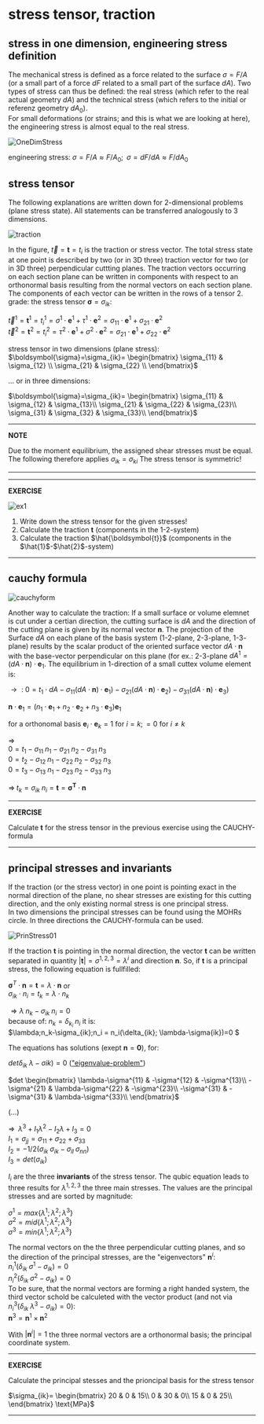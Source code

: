 # stress tensor, traction

## stress in one dimension, engineering stress definition

The mechanical stress is defined as a force related to the surface $\sigma=F/A$ (or a small part of a force $dF$ related to a small part of the surface $dA$). 
Two types of stress can thus be defined: the real stress (which refer to the real actual geometry $dA$) and the technical stress (which refers to the initial or referenz geometry $dA_0$).  
For small deformations (or strains; and this is what we are looking at here), the engineering stress is almost equal to the real stress. 

![OneDimStress](OneDimStress.png)



engineering stress: $\sigma=F/A\approx F/A_0; \;\; \sigma= dF/dA\approx F/dA_0$



## stress tensor

The following explanations are written down for 2-dimensional problems (plane stress state). All statements can be transferred analogously to 3 dimensions.

![traction](traction.png)


In the figure, $\vec{t}=\boldsymbol{t}=t_{i}$ is the traction or stress vector. The total stress state at one point is described by two (or in 3D three) traction vector for two (or in 3D three) perpendicular cuttting planes. The traction vectors occurring on each section plane can be written in components with respect to an orthonormal basis resulting from the normal vectors on each section plane. The components of each vector can be written in the rows of a tensor 2. grade: the stress tensor $\boldsymbol{\sigma}=\sigma_{ik}$:

$\vec{t}^1=\boldsymbol{t}^1=t_{i}^1=
\sigma^1 \cdot \boldsymbol{e}^1+\tau^1 \cdot \boldsymbol{e}^2=
\sigma_{11} \cdot \boldsymbol{e}^1+\sigma_{21} \cdot \boldsymbol{e}^2$  
$\vec{t}^2=\boldsymbol{t}^2=t_{i}^2=
\tau^2 \cdot \boldsymbol{e}^1+\sigma^2 \cdot \boldsymbol{e}^2=
\sigma_{21} \cdot \boldsymbol{e}^1+\sigma_{22} \cdot \boldsymbol{e}^2$

stress tensor in two dimensions (plane stress):
$\boldsymbol{\sigma}=\sigma_{ik}=
\begin{bmatrix}
\sigma_{11} & \sigma_{12} \\
\sigma_{21} & \sigma_{22} \\
\end{bmatrix}$

... or in three dimensions:

$\boldsymbol{\sigma}=\sigma_{ik}=
\begin{bmatrix}
\sigma_{11} & \sigma_{12} & \sigma_{13}\\
\sigma_{21} & \sigma_{22} & \sigma_{23}\\
\sigma_{31} & \sigma_{32} & \sigma_{33}\\
\end{bmatrix}$


---
**NOTE**

Due to the moment equilibrium, the assigned shear stresses must be equal.  
The following therefore applies $\sigma_{ik}=\sigma_{ki}$ The stress tensor is symmetric!

---

---
**EXERCISE**

![ex1](ex1.png)

1. Write down the stress tensor for the given stresses!  
2. Calculate the traction $\boldsymbol{t}$ (components in the $1$-$2$-system)  
3. Calculate the traction $\hat{\boldsymbol{t}}$ (components in the $\hat{1}$-$\hat{2}$-system)  
---

## cauchy formula

![cauchyform](cauchyform.png)

Another way to calculate the traction: If a small surface or volume elemnet is cut under a certian direction, the cutting surface is $dA$ and the direction of the cutting plane is given by its normal vector $\boldsymbol{n}$. The projection of the Surface $dA$ on each plane of the basis system ($1$-$2$-plane, $2$-$3$-plane, $1$-$3$-plane) results by the scalar product of the oriented surface vector $dA \cdot \boldsymbol{n}$ with the base-vector perpendicular on this plane (for ex.: $2$-$3$-plane $dA^{1}= (dA \cdot \boldsymbol{n})\cdot \boldsymbol{e}_1$. The equilibrium in $1$-direction of a small cuttex volume element is:  

$\rightarrow \text{ : }0=t_1\cdot dA-
\sigma_{11}(d A \cdot \boldsymbol{n})\cdot \boldsymbol{e}_1)-
\sigma_{21}(d A \cdot \boldsymbol{n})\cdot \boldsymbol{e}_2)-
\sigma_{31}(d A \cdot \boldsymbol{n})\cdot \boldsymbol{e}_3)$

$\boldsymbol{n} \cdot \boldsymbol{e}_1 = (n_1 \cdot \boldsymbol{e}_1+n_2 \cdot \boldsymbol{e}_2+n_3 \cdot \boldsymbol{e}_3) \boldsymbol{e}_1$

for a orthonomal basis $\boldsymbol{e}_i \cdot \boldsymbol{e}_k =1 \text{ for }i=k; =0 \text{ for }i\neq k$

$\Rightarrow$  
$0=t_1-\sigma_{11}\;n_1-\sigma_{21}\;n_2-\sigma_{31}\;n_3$  
$0=t_2-\sigma_{12}\;n_1-\sigma_{22}\;n_2-\sigma_{32}\;n_3$  
$0=t_3-\sigma_{13}\;n_1-\sigma_{23}\;n_2-\sigma_{33}\;n_3$  

$\Rightarrow\;t_k=\sigma_{ik}\;n_i=\boldsymbol{t}=\boldsymbol{\sigma^T}\cdot \boldsymbol{n}$ 

---
**EXERCISE**

Calculate $\boldsymbol{t}$ for the stress tensor in the previous exercise using the  CAUCHY-formula

---

## principal stresses and invariants

If the traction (or the stress vector) in one point is pointing exact in the normal direction of the plane, no shear stresses are existing for this cutting direction, and the only existing normal stress is one principal stress.  
In two dimensions the principal stresses can be found using the MOHRs circle. In three directions the CAUCHY-formula can be used.

![PrinStress01](PrinStress01.png)

If the traction $\boldsymbol{t}$ is pointing in the normal direction, the vector $\boldsymbol{t}$ can be written separated in quantity $|\boldsymbol{t}|=\sigma^{1,2,3}=\lambda^i$ and direction $\boldsymbol{n}$. So, if $\boldsymbol{t}$ is a principal stress, the following equation is fullfilled:

$\boldsymbol{\sigma}^T\cdot\boldsymbol{n}=\boldsymbol{t}=\lambda\cdot\boldsymbol{n}$ or  
$\sigma_{ik}\cdot n_i=t_k=\lambda\cdot n_k$ 

$\Rightarrow \lambda\;n_k-\sigma_{ik}\; n_i =0$  
because of: $n_k=\delta_{k_i} \; n_i$ it is:  
$\lambda\;n_k-\sigma_{ik}\;n_i = n_i(\delta_{ik}\; \lambda-\sigma{ik})=0 $ 

The equations has solutions (exept $\boldsymbol{n}=\boldsymbol{0}$), for:

$det\delta_{ik}\; \lambda-\sigma{ik})=0$  (["eigenvalue-problem"](https://en.wikipedia.org/wiki/Eigenvalues_and_eigenvectors))  

$det
\begin{bmatrix}
\lambda-\sigma^{11} & -\sigma^{12} & -\sigma^{13}\\
-\sigma^{21} & \lambda-\sigma^{22} & -\sigma^{23}\\
-\sigma^{31} & -\sigma^{31} &  \lambda-\sigma^{33}\\
\end{bmatrix}$  

(...)

$\Rightarrow\;\;\lambda^3+I_1\lambda^2-I_2\lambda+I_3=0$  
$I_1=\sigma_{jj}=\sigma_{11}+\sigma_{22}+\sigma_{33}$  
$I_2=-1/2(\sigma_{ik}\;\sigma_{ik}-\sigma_{ll}\;\sigma_{nn})$  
$I_3=det(\sigma_{ik})$

$I_i$ are the three **invariants** of the stress tensor. The qubic equation leads to three results for $\lambda^{1,2,3}$ the three main stresses. The values are the principal stresses and are sorted by magnitude:

$\sigma^1=max\{\lambda^1;\lambda^2;\lambda^3\}$  
$\sigma^2=mid\{\lambda^1;\lambda^2;\lambda^3\}$  
$\sigma^3=min\{\lambda^1;\lambda^2;\lambda^3\}$  

The normal vectors on the the three perpendicular cutting planes, and so the direction of the principal stresses, are the "eigenvectors" $\boldsymbol{n}^i$:  
$n^1_i(\delta_{ik}\; \sigma^1-\sigma_{ik})=0$  
$n^2_i(\delta_{ik}\; \sigma^2-\sigma_{ik})=0$  
To be sure, that the normal vectors are forming a right handed system, the third vector schold be calculeted with the vector product (and not via $n^3_i(\delta_{ik}\;\lambda^3-\sigma_{ik})=0$):   
$\boldsymbol{n}^3=\boldsymbol{n}^1 \times \boldsymbol{n}^2$

With $|\boldsymbol{n}^i|=1$ the three normal vectors are a orthonormal basis; the principal coordinate system.  

---
**EXERCISE**

Calculate the principal stesses and the prioncipal basis for the stress tensor

$\sigma_{ik}=
\begin{bmatrix}
20 & 0 & 15\\
0 & 30 & 0\\
15 & 0 & 25\\
\end{bmatrix} \text{MPa}$ 

---

